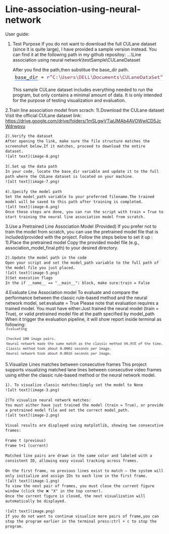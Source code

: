 # Line-association-using-neural-network

User guide:

1. Test Purpose
    If you do not want to download the full CULane dataset (since it is quite large), I have provided a sample version instead. You can find it at the following path in my github repositoy:
    ...\Line association using neural network\testSample\CULaneDataset

    After you find the path,then substitue the base_dir path.
    ![alt text](image-9.png)

    This sample CULane dataset includes everything needed to run the program, but only contains a minimal amount of data.
    It is only intended for the purpose of testing visualization and evaluation.

2.Train line association model from scrach:
    1).Download the CULane dataset
    Visit the official CULane dataset link:
    https://drive.google.com/drive/folders/1mSLgwVTiaUMAb4AVOWwlCD5JcWdrwpvu

    2).Verify the dataset
    After opening the link, make sure the file structure matches the screenshot below.If it matches, proceed to download the entire dataset.
    ![alt text](image-8.png)

    3).Set up the data path
    In your code, locate the base_dir variable and update it to the full path where the CULane dataset is located on your machine.
    ![alt text](image-7.png)

    4).Specify the model path
    Set the model_path variable to your preferred filename.The trained model will be saved to this path after training is completed.
    ![alt text](image-6.png)
    Once these steps are done, you can run the script with train = True to start training the neural line association model from scratch.


3.Use a Pretrained Line Association Model (Provided)
    If you prefer not to train the model from scratch, you can use the pretrained model file that is included/provided with the project. Follow the steps below to set it up :
    1).Place the pretrained model 
    Copy the provided model file (e.g., association_model_final.pth) to your desired directory.

    2).Update the model path in the code
    Open your script and set the model_path variable to the full path of the model file you just placed.
    ![alt text](image-5.png)
    3)Set execution flags
    In the if __name__ == "__main__": block, make sure:train = False

4.Evaluate Line Association model
   To evaluate and compare the performance between the classic rule-based method and the neural network model, set:evaluate = True
    Please note that evaluation requires a trained model. You must have either:Just trained the neural model (train = True), or valid pretrained model file at the path specified by model_path
    When it trigger the evaluation pipeline, it will show report inside terminal as following:
    ![alt text](image-4.png)

5.Visualize Lines matches between consecutive frames
   This project supports visualizing matched lane lines between consecutive video frames using either the classic rule-based method or the neural network model.
   
    1). To visualize classic matches:Simply set the model to None  
    ![alt text](image-3.png)

    2)To visualize neural network matches:
    You must either have just trained the model (train = True), or provide a pretrained model file and set the correct model_path.
    ![alt text](image-2.png)

    Visual results are displayed using matplotlib, showing two consecutive frames:

    Frame t (previous)
    Frame t+1 (current)

    Matched line pairs are drawn in the same color and labeled with a consistent ID, allowing easy visual tracking across frames.

    On the first frame, no previous lines exist to match — the system will only initialize and assign IDs to each line in the first frame.
    ![alt text](image-1.png)
    To view the next pair of frames, you must close the current figure window (click the ❌ "X" in the top corner).
    Once the current figure is closed, the next visualization will automatically be displayed.

    ![alt text](image.png)
    If you do not want to continue visualize more pairs of frame,you can stop the program earlier in the terminal press:ctrl + c to stop the program.
